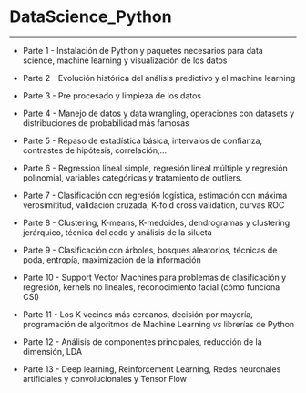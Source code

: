 # DataScience_Python

---

+ Parte 1 - Instalación de Python y paquetes necesarios para data science, machine learning y visualización de los datos 
  
+ Parte 2 - Evolución histórica del análisis predictivo y el machine learning
    
+ Parte 3 - Pre procesado y limpieza de los datos
    
+ Parte 4 - Manejo de datos y data wrangling, operaciones con datasets y distribuciones de probabilidad más famosas
    
+ Parte 5 - Repaso de estadística básica, intervalos de confianza, contrastes de hipótesis, correlación,...
    
+ Parte 6 - Regression lineal simple, regresión lineal múltiple y regresión polinomial, variables categóricas y tratamiento de outliers.
    
+ Parte 7 - Clasificación con regresión logística, estimación con máxima verosimititud, validación cruzada, K-fold cross validation, curvas ROC
    
+ Parte 8 - Clustering, K-means, K-medoides, dendrogramas y clustering jerárquico, técnica del codo y análisis de la silueta
    
+ Parte 9 - Clasificación con árboles, bosques aleatorios, técnicas de poda, entropía, maximización de la información
    
+ Parte 10 - Support Vector Machines para problemas de clasificación y regresión, kernels no lineales, reconocimiento facial (cómo funciona CSI)
    
+ Parte 11 - Los K vecinos más cercanos, decisión por mayoría, programación de algoritmos de Machine Learning vs librerías de Python
    
+ Parte 12 - Análisis de componentes principales, reducción de la dimensión, LDA
    
+ Parte 13 - Deep learning, Reinforcement Learning, Redes neuronales artificiales y convolucionales y Tensor Flow
